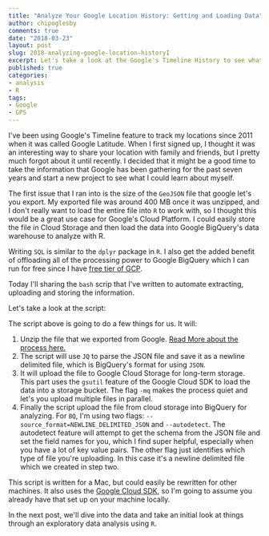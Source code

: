 ```yaml
---
title: "Analyze Your Google Location History: Getting and Loading Data"
author: chipoglesby
comments: true
date: "2018-03-23"
layout: post
slug: 2018-analyzing-google-location-historyI
excerpt: Let's take a look at the Google's Timeline History to see what we can learn
published: true
categories:
- analysis
- R
tags:
- Google
- GPS
---
```


I've been using Google's Timeline feature to track my locations since 2011
when it was called Google Latitude. When I first signed up, I thought it was an
interesting way to share your location with family and friends, but I pretty much
forgot about it until recently. I decided that it might be a good time to take
the information that Google has been gathering for the past seven years and
start a new project to see what I could learn about myself.

The first issue that I ran into is the size of the `GeoJSON` file that google
let's you export. My exported file was around 400 MB once it was unzipped, and I don't really
want to load the entire file into `R` to work with, so I thought this would be
a great use case for Google's Cloud Platform. I could easily store the file in
Cloud Storage and then load the data into Google BigQuery's data warehouse to
analyze with R.

Writing `SQL` is similar to the `dplyr` package in `R`. I also get the added benefit of offloading
all of the processing power to Google BigQuery which I can run for free since I have
[free tier of GCP](https://cloud.google.com/free/).

Today I'll sharing the `bash` scrip that I've written to automate extracting, uploading and storing the information.

Let's take a look at the script:

<script src="https://gist-it.appspot.com/github/chipoglesby/locationHistory/blob/master/uploadToBigQuery.sh"></script>

The script above is going to do a few things for us. It will:

1. Unzip the file that we exported from Google. [Read More about the process here.](https://productforums.google.com/forum/#!topic/maps/v8iaQF_Y0fw)
2. The script will use `JQ` to parse the JSON file and save it as a newline delimited file, which is BigQuery's format for using `JSON`.
3. It will upload the file to Google Cloud Storage for long-term storage. This part uses the `gsutil` feature of the Google Cloud SDK to load the data into a storage bucket. The flag `-mq` makes the process quiet and let's you upload multiple files in parallel.
4. Finally the script upload the file from cloud storage into BigQuery for analyzing. For `BQ`, I'm using two flags: `--source_format=NEWLINE_DELIMITED_JSON` and `--autodetect`. The autodetect feature will attempt to get the schema from the JSON file and set the field names for you, which I find super helpful, especially when you have a lot of key value pairs. The other flag just identifies which type of file you're uploading. In this case it's a newline delimited file which we created in step two.

This script is written for a Mac, but could easily be rewritten for other
machines. It also uses the [Google Cloud SDK](https://cloud.google.com/sdk/), so I'm going to assume you already
have that set up on your machine locally.

In the next post, we'll dive into the data and take an initial look at things through
an exploratory data analysis using `R`.
